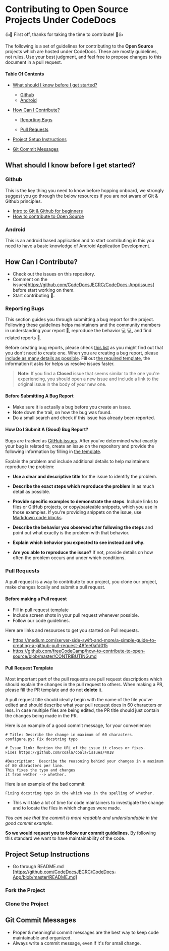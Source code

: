 # Contributing to Open Source Projects Under CodeDocs

:+1::tada: First off, thanks for taking the time to contribute! :tada::+1:

The following is a set of guidelines for contributing to the **Open Source** projects which are hosted under CodeDocs. These are mostly guidelines, not rules. Use your best judgment, and feel free to propose changes to this document in a pull request.

#### Table Of Contents

-   [What should I know before I get started?](#what-should-i-know-before-i-get-started)

    -   [Github](#github)
    -   [Android](#android)

-   [How Can I Contribute?](#how-can-i-contribute)

    -   [Reporting Bugs](#reporting-bugs)

    -   [Pull Requests](#pull-requests)

-   [Project Setup Instructions](#project-setup-instructions)

-   [Git Commit Messages](#git-commit-messages)

## What should I know before I get started?

### Github

This is the key thing you need to know before hopping onboard, we strongly suggest you go through the below resources if you are not aware of Git & Github principles.

-   [Intro to Git & Github for beginners](https://medium.com/@abhishekj/an-intro-to-git-and-github-1a0e2c7e3a2f)
-   [How to contribute to Open Source](https://github.com/freeCodeCamp/how-to-contribute-to-open-source/blob/master/CONTRIBUTING.md)

### Android

This is an android based application and to start contributing in this you need to have a basic knowledge of Android Application Development.

## How Can I Contribute?

-   Check out the issues on this repository.
-   Comment on the issues[https://github.com/CodeDocsJECRC/CodeDocs-App/issues] before start working on them.
-   Start contributing :tada:.

### Reporting Bugs

This section guides you through submitting a bug report for the project. Following these guidelines helps maintainers and the community members in understanding your report :pencil:, reproduce the behavior :computer: :computer:, and find related reports :mag_right:.

Before creating bug reports, please check [this list](#before-submitting-a-bug-report) as you might find out that you don't need to create one. When you are creating a bug report, please [include as many details as possible](#how-do-i-submit-a-good-bug-report). Fill out [the required template](#bug-issue-template), the information it asks for helps us resolve issues faster.

> **Note:** If you find a **Closed** issue that seems similar to the one you're experiencing, you should open a new issue and include a link to the original issue in the body of your new one.

#### Before Submitting A Bug Report

-   Make sure it is actually a bug before you create an issue.
-   Note down the trail, on how the bug was found.
-   Do a small search and check if this issue has already been reported.

#### How Do I Submit A (Good) Bug Report?

Bugs are tracked as [GitHub issues](https://guides.github.com/features/issues/). After you've determined what exactly your bug is related to, create an issue on the repository and provide the following information by filling in [the template](#bug-issue-template).

Explain the problem and include additional details to help maintainers reproduce the problem:

-   **Use a clear and descriptive title** for the issue to identify the problem.
-   **Describe the exact steps which reproduce the problem** in as much detail as possible.
-   **Provide specific examples to demonstrate the steps**. Include links to files or GitHub projects, or copy/pasteable snippets, which you use in those examples. If you're providing snippets on the issue, use [Markdown code blocks](https://help.github.com/articles/markdown-basics/#multiple-lines).
-   **Describe the behavior you observed after following the steps** and point out what exactly is the problem with that behavior.
-   **Explain which behavior you expected to see instead and why.**

-   **Are you able to reproduce the issue?** If not, provide details on how often the problem occurs and under which conditions.

### Pull Requests

A pull request is a way to contribute to our project, you clone our project, make changes locally and submit a pull request.

#### Before making a Pull request

-   Fill in pull request template
-   Include screen shots in your pull request whenever possible.
-   Follow our code guidelines.

Here are links and resources to get you started on Pull requests.

-   <https://medium.com/server-side-swift-and-more/a-simple-guide-to-creating-a-github-pull-request-48fee0afd015>
-   <https://github.com/freeCodeCamp/how-to-contribute-to-open-source/blob/master/CONTRIBUTING.md>

#### Pull Request Template

Most important part of the pull requests are pull request descriptions which should explain the changes in the pull request to others. When making a PR, please fill the PR template and do not **delete** it.

A pull request title should ideally begin with the name of the file you've edited and should describe what your pull request does in 60 characters or less. In case multiple files are being edited, the PR title should just contain the changes being made in the PR.

Here is an example of a good commit message, for your convenience:

    # Title: Describe the change in maximum of 60 characters.
    configure.py: Fix docstring typo

    # Issue link: Mention the URL of the issue it closes or fixes.
    Fixes https://github.com/coala/coala/issues/4018

    #Description:  Describe the reasoning behind your changes in a maximum of 80 characters per line.
    This fixes the typo and changes
    it from wether --> whether.

Here is an example of the bad commit:

    Fixing docstring typo in the which was in the spelling of whether.

-   This will take a lot of time for code maintainers to investigate the change and to locate the files in which changes were made.

_You can see that the commit is more readable and understandable in the good commit example._

**So we would request you to follow our commit guidelines.** By following this standard we want to have maintainability of the code.

## Project Setup Instructions

-   Go through README.md [https://github.com/CodeDocsJECRC/CodeDocs-App/blob/master/README.md]

### Fork the Project

### Clone the Project

## Git Commit Messages

-   Proper & meaningful commit messages are the best way to keep code maintainable and organized.
-   Always write a commit message, even if it's for small change.
